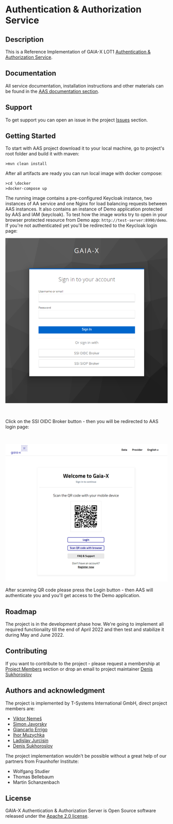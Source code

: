 # Authentication & Authorization Service


## Description
This is a Reference Implementation of GAIA-X LOT1 [Authentication & Authorization Service](https://www.gxfs.eu/authentication-authorisation/).

## Documentation
All service documentation, installation instructions and other materials can be found in the [AAS documentation section](./doc).

## Support
To get support you can open an issue in the project [Issues](https://gitlab.com/gaia-x/data-infrastructure-federation-services/authenticationauthorization/-/issues) section.

## Getting Started
To start with AAS project download it to your local machine, go to project's root folder and build it with maven: 

    >mvn clean install

After all artifacts are ready you can run local image with docker compose: 

    >cd \docker
    >docker-compose up

The running image contains a pre-configured Keycloak instance, two instances of AA service and one Nginx for load balancing requests between AAS instances. It also contains an instance of Demo application protected by AAS and IAM (keycloak). To test how the image works try to open in your browser protected resource from Demo app: `http://test-server:8990/demo`. If you're not authenticated yet you'll be redirected to the Keycloak login page:

![Keycloak login](./doc/images/keycloak_login.png "Keycloak login")

<br>

Click on the SSI OIDC Broker button - then you will be redirected to AAS login page:

<br> 

![AAS login](./doc/images/aas_login.png "AAS login")


After scanning QR code please press the Login button - then AAS will authenticate you and you'll get access to the Demo application.

## Roadmap
The project is in the development phase how. We're going to implement all required functionality till the end of April 2022 and then test and stabilize it during May and  June 2022.

## Contributing
If you want to contribute to the project - please request a membership at [Project Members](https://gitlab.com/gaia-x/data-infrastructure-federation-services/authenticationauthorization/-/project_members) section or drop an email to project maintainer [Denis Sukhoroslov](mailto:denis.sukhoroslov@t-systems.com)

## Authors and acknowledgment
The project is implemented by T-Systems International GmbH, direct project members are:
- [Viktor Nemeš](https://gitlab.com/nemesviktor)
- [Simon Javorsky](https://gitlab.com/sJavorskyEts)
- [Giancarlo Errigo](https://gitlab.com/gerrigom)
- [Ihor Muzychka](https://gitlab.com/borealis132)
- [Ladislav Jurcisin](https://gitlab.com/ladislav.jurcisin)
- [Denis Sukhoroslov](https://gitlab.com/dsukhoroslov)

The project implementation wouldn't be possible without a great help of our partners from Fraunhofer Institute:
- Wolfgang Studier
- Thomas Bellebaum
- Martin Schanzenbach

## License
GAIA-X Authentication & Authorization Server is Open Source software released under the [Apache 2.0 license](https://www.apache.org/licenses/LICENSE-2.0.html).
